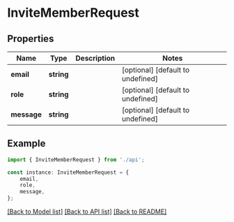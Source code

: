 # InviteMemberRequest


## Properties

Name | Type | Description | Notes
------------ | ------------- | ------------- | -------------
**email** | **string** |  | [optional] [default to undefined]
**role** | **string** |  | [optional] [default to undefined]
**message** | **string** |  | [optional] [default to undefined]

## Example

```typescript
import { InviteMemberRequest } from './api';

const instance: InviteMemberRequest = {
    email,
    role,
    message,
};
```

[[Back to Model list]](../README.md#documentation-for-models) [[Back to API list]](../README.md#documentation-for-api-endpoints) [[Back to README]](../README.md)
